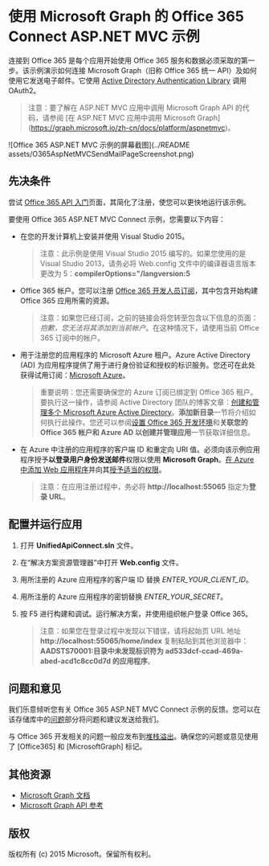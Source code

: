 # 使用 Microsoft Graph 的 Office 365 Connect ASP.NET MVC 示例

连接到 Office 365 是每个应用开始使用 Office 365 服务和数据必须采取的第一步。该示例演示如何连接 Microsoft Graph（旧称 Office 365 统一 API）及如何使用它发送电子邮件。它使用 [Active Directory Authentication Library](https://msdn.microsoft.com/zh-cn/library/azure/jj573266.aspx) 调用 OAuth2。

> 注意：要了解在 ASP.NET MVC 应用中调用 Microsoft Graph API 的代码，请参阅 [在 ASP.NET MVC 应用中调用 Microsoft Graph] (https://graph.microsoft.io/zh-cn/docs/platform/aspnetmvc)。

![Office 365 ASP.NET MVC 示例的屏幕截图](../README assets/O365AspNetMVCSendMailPageScreenshot.png)

## 先决条件

尝试 [Office 365 API 入门](http://dev.office.com/getting-started/office365apis?platform=option-dotnet#setup)页面，其简化了注册，使您可以更快地运行该示例。

要使用 Office 365 ASP.NET MVC Connect 示例，您需要以下内容：
* 在您的开发计算机上安装并使用 Visual Studio 2015。 

     > 注意：此示例是使用 Visual Studio 2015 编写的。如果您使用的是 Visual Studio 2013，请务必将 Web.config 文件中的编译器语言版本更改为 5：**compilerOptions="/langversion:5**
* Office 365 帐户。您可以注册 [Office 365 开发人员订阅](https://aka.ms/devprogramsignup)，其中包含开始构建 Office 365 应用所需的资源。

     > 注意：如果您已经订阅，之前的链接会将您转至包含以下信息的页面：*抱歉，您无法将其添加到当前帐户*。在这种情况下，请使用当前 Office 365 订阅中的帐户。
* 用于注册您的应用程序的 Microsoft Azure 租户。Azure Active Directory (AD) 为应用程序提供了用于进行身份验证和授权的标识服务。您还可在此处获得试用订阅：[Microsoft Azure](https://account.windowsazure.com/SignUp)。

     > 重要说明：您还需要确保您的 Azure 订阅已绑定到 Office 365 租户。要执行这一操作，请参阅 Active Directory 团队的博客文章：[创建和管理多个 Microsoft Azure Active Directory](http://blogs.technet.com/b/ad/archive/2013/11/08/creating-and-managing-multiple-windows-azure-active-directories.aspx)。**添加新目录**一节将介绍如何执行此操作。您还可以参阅[设置 Office 365 开发环境](https://msdn.microsoft.com/office/office365/howto/setup-development-environment#bk_CreateAzureSubscription)和**关联您的 Office 365 帐户和 Azure AD 以创建并管理应用**一节获取详细信息。
* 在 Azure 中注册的应用程序的客户端 ID 和重定向 URI 值。必须向该示例应用程序授予**以登录用户身份发送邮件**权限以使用 **Microsoft Graph**。[在 Azure 中添加 Web 应用程序](https://msdn.microsoft.com/office/office365/HowTo/add-common-consent-manually#bk_RegisterWebApp)并向其[授予适当的权限](https://github.com/OfficeDev/O365-AspNetMVC-Microsoft-Graph-Connect/wiki/Grant-permissions-to-the-Connect-application-in-Azure)。

     > 注意：在应用注册过程中，务必将 **http://localhost:55065** 指定为**登录 URL**。  

## 配置并运行应用
1. 打开 **UnifiedApiConnect.sln** 文件。 
2. 在“解决方案资源管理器”中打开 **Web.config** 文件。 
3. 用所注册的 Azure 应用程序的客户端 ID 替换 *ENTER_YOUR_CLIENT_ID*。
4. 用所注册的 Azure 应用程序的密钥替换 *ENTER_YOUR_SECRET*。
3. 按 F5 进行构建和调试。运行解决方案，并使用组织帐户登录 Office 365。

     > 注意：如果您在登录过程中发现以下错误，请将起始页 URL 地址 **http://localhost:55065/home/index** 复制粘贴到其他浏览器中：**AADSTS70001:目录中未发现标识符为 ad533dcf-ccad-469a-abed-acd1c8cc0d7d 的应用程序**。

## 问题和意见

我们乐意倾听您有关 Office 365 ASP.NET MVC Connect 示例的反馈。您可以在该存储库中的[问题](https://github.com/OfficeDev/O365-AspNetMVC-Microsoft-Graph-Connect/issues)部分将问题和建议发送给我们。

与 Office 365 开发相关的问题一般应发布到[堆栈溢出](http://stackoverflow.com/questions/tagged/Office365+API)。确保您的问题或意见使用了 [Office365] 和 [MicrosoftGraph] 标记。
  
## 其他资源

* [Microsoft Graph 文档](http://graph.microsoft.io)
* [Microsoft Graph API 参考](http://graph.microsoft.io/docs/api-reference/v1.0)


## 版权
版权所有 (c) 2015 Microsoft。保留所有权利。


